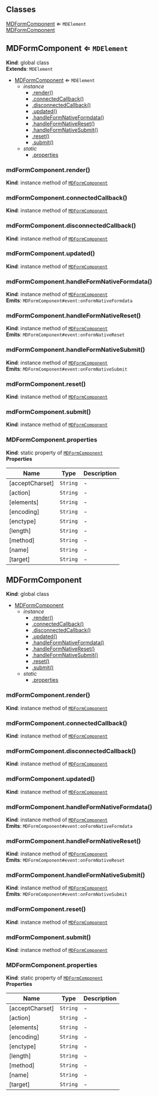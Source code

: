 ## Classes

<dl>
<dt><a href="#MDFormComponent">MDFormComponent</a> ⇐ <code>MDElement</code></dt>
<dd></dd>
<dt><a href="#MDFormComponent">MDFormComponent</a></dt>
<dd></dd>
</dl>

<a name="MDFormComponent"></a>

## MDFormComponent ⇐ <code>MDElement</code>
**Kind**: global class  
**Extends**: <code>MDElement</code>  

* [MDFormComponent](#MDFormComponent) ⇐ <code>MDElement</code>
    * _instance_
        * [.render()](#MDFormComponent+render)
        * [.connectedCallback()](#MDFormComponent+connectedCallback)
        * [.disconnectedCallback()](#MDFormComponent+disconnectedCallback)
        * [.updated()](#MDFormComponent+updated)
        * [.handleFormNativeFormdata()](#MDFormComponent+handleFormNativeFormdata)
        * [.handleFormNativeReset()](#MDFormComponent+handleFormNativeReset)
        * [.handleFormNativeSubmit()](#MDFormComponent+handleFormNativeSubmit)
        * [.reset()](#MDFormComponent+reset)
        * [.submit()](#MDFormComponent+submit)
    * _static_
        * [.properties](#MDFormComponent.properties)

<a name="MDFormComponent+render"></a>

### mdFormComponent.render()
**Kind**: instance method of [<code>MDFormComponent</code>](#MDFormComponent)  
<a name="MDFormComponent+connectedCallback"></a>

### mdFormComponent.connectedCallback()
**Kind**: instance method of [<code>MDFormComponent</code>](#MDFormComponent)  
<a name="MDFormComponent+disconnectedCallback"></a>

### mdFormComponent.disconnectedCallback()
**Kind**: instance method of [<code>MDFormComponent</code>](#MDFormComponent)  
<a name="MDFormComponent+updated"></a>

### mdFormComponent.updated()
**Kind**: instance method of [<code>MDFormComponent</code>](#MDFormComponent)  
<a name="MDFormComponent+handleFormNativeFormdata"></a>

### mdFormComponent.handleFormNativeFormdata()
**Kind**: instance method of [<code>MDFormComponent</code>](#MDFormComponent)  
**Emits**: <code>MDFormComponent#event:onFormNativeFormdata</code>  
<a name="MDFormComponent+handleFormNativeReset"></a>

### mdFormComponent.handleFormNativeReset()
**Kind**: instance method of [<code>MDFormComponent</code>](#MDFormComponent)  
**Emits**: <code>MDFormComponent#event:onFormNativeReset</code>  
<a name="MDFormComponent+handleFormNativeSubmit"></a>

### mdFormComponent.handleFormNativeSubmit()
**Kind**: instance method of [<code>MDFormComponent</code>](#MDFormComponent)  
**Emits**: <code>MDFormComponent#event:onFormNativeSubmit</code>  
<a name="MDFormComponent+reset"></a>

### mdFormComponent.reset()
**Kind**: instance method of [<code>MDFormComponent</code>](#MDFormComponent)  
<a name="MDFormComponent+submit"></a>

### mdFormComponent.submit()
**Kind**: instance method of [<code>MDFormComponent</code>](#MDFormComponent)  
<a name="MDFormComponent.properties"></a>

### MDFormComponent.properties
**Kind**: static property of [<code>MDFormComponent</code>](#MDFormComponent)  
**Properties**

| Name | Type | Description |
| --- | --- | --- |
| [acceptCharset] | <code>String</code> | - |
| [action] | <code>String</code> | - |
| [elements] | <code>String</code> | - |
| [encoding] | <code>String</code> | - |
| [enctype] | <code>String</code> | - |
| [length] | <code>String</code> | - |
| [method] | <code>String</code> | - |
| [name] | <code>String</code> | - |
| [target] | <code>String</code> | - |

<a name="MDFormComponent"></a>

## MDFormComponent
**Kind**: global class  

* [MDFormComponent](#MDFormComponent)
    * _instance_
        * [.render()](#MDFormComponent+render)
        * [.connectedCallback()](#MDFormComponent+connectedCallback)
        * [.disconnectedCallback()](#MDFormComponent+disconnectedCallback)
        * [.updated()](#MDFormComponent+updated)
        * [.handleFormNativeFormdata()](#MDFormComponent+handleFormNativeFormdata)
        * [.handleFormNativeReset()](#MDFormComponent+handleFormNativeReset)
        * [.handleFormNativeSubmit()](#MDFormComponent+handleFormNativeSubmit)
        * [.reset()](#MDFormComponent+reset)
        * [.submit()](#MDFormComponent+submit)
    * _static_
        * [.properties](#MDFormComponent.properties)

<a name="MDFormComponent+render"></a>

### mdFormComponent.render()
**Kind**: instance method of [<code>MDFormComponent</code>](#MDFormComponent)  
<a name="MDFormComponent+connectedCallback"></a>

### mdFormComponent.connectedCallback()
**Kind**: instance method of [<code>MDFormComponent</code>](#MDFormComponent)  
<a name="MDFormComponent+disconnectedCallback"></a>

### mdFormComponent.disconnectedCallback()
**Kind**: instance method of [<code>MDFormComponent</code>](#MDFormComponent)  
<a name="MDFormComponent+updated"></a>

### mdFormComponent.updated()
**Kind**: instance method of [<code>MDFormComponent</code>](#MDFormComponent)  
<a name="MDFormComponent+handleFormNativeFormdata"></a>

### mdFormComponent.handleFormNativeFormdata()
**Kind**: instance method of [<code>MDFormComponent</code>](#MDFormComponent)  
**Emits**: <code>MDFormComponent#event:onFormNativeFormdata</code>  
<a name="MDFormComponent+handleFormNativeReset"></a>

### mdFormComponent.handleFormNativeReset()
**Kind**: instance method of [<code>MDFormComponent</code>](#MDFormComponent)  
**Emits**: <code>MDFormComponent#event:onFormNativeReset</code>  
<a name="MDFormComponent+handleFormNativeSubmit"></a>

### mdFormComponent.handleFormNativeSubmit()
**Kind**: instance method of [<code>MDFormComponent</code>](#MDFormComponent)  
**Emits**: <code>MDFormComponent#event:onFormNativeSubmit</code>  
<a name="MDFormComponent+reset"></a>

### mdFormComponent.reset()
**Kind**: instance method of [<code>MDFormComponent</code>](#MDFormComponent)  
<a name="MDFormComponent+submit"></a>

### mdFormComponent.submit()
**Kind**: instance method of [<code>MDFormComponent</code>](#MDFormComponent)  
<a name="MDFormComponent.properties"></a>

### MDFormComponent.properties
**Kind**: static property of [<code>MDFormComponent</code>](#MDFormComponent)  
**Properties**

| Name | Type | Description |
| --- | --- | --- |
| [acceptCharset] | <code>String</code> | - |
| [action] | <code>String</code> | - |
| [elements] | <code>String</code> | - |
| [encoding] | <code>String</code> | - |
| [enctype] | <code>String</code> | - |
| [length] | <code>String</code> | - |
| [method] | <code>String</code> | - |
| [name] | <code>String</code> | - |
| [target] | <code>String</code> | - |


